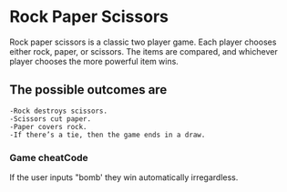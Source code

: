 # Rock Paper Scissors

Rock paper scissors is a classic two player game. Each player chooses either rock, paper, or scissors. The items are compared, and whichever player chooses the more powerful item wins.

## The possible outcomes are

    -Rock destroys scissors.
    -Scissors cut paper.
    -Paper covers rock.
    -If there’s a tie, then the game ends in a draw.

### Game cheatCode

If the user inputs "bomb' they win automatically irregardless.
